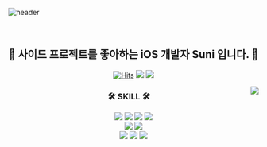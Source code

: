 ![header](https://capsule-render.vercel.app/api?type=venom&color=FFDD65&height=300&section=header&text=SUNI&fontSize=90)

<br>

<div align="center"> 
  
## 👋 사이드 프로젝트를 좋아하는 iOS 개발자 Suni 입니다. 👋
  
  [![Hits](https://hits.seeyoufarm.com/api/count/incr/badge.svg?url=https%3A%2F%2Fgithub.com%2FSuniDev&count_bg=%2379C83D&title_bg=%23555555&icon=&icon_color=%23E7E7E7&title=VISIT&edge_flat=false)](https://hits.seeyoufarm.com) <a href= "https://sunidev.tistory.com/"><img src="https://img.shields.io/badge/TechBlog-E74C3C?style=flat-square&logo=tistory&logoColor=white"/></a> <a href=""><img src="https://img.shields.io/badge/-Portfolio-000000?style=flat-square&logo=Notion&logoColor=white"/></a>


<img align="right" src="https://github-readme-stats.vercel.app/api?username=SuniDev&show_icons=true&theme=radical" />

</div>

<div align="center">
  
   ### 🛠 SKILL 🛠  
   
<img src="https://img.shields.io/badge/iOS-000000?style=flat-square&logo=apple&logoColor=white"/>
<img src="https://img.shields.io/badge/Swift-F05138?style=flat-square&logo=Swift&logoColor=white"/>
<img src="https://img.shields.io/badge/ObjectiveC-A8B9CC?style=flat-square&logo=c&logoColor=white"/>
<img src="https://img.shields.io/badge/Xcode-147EFB?style=flat-square&logo=Xcode&logoColor=white"/>
<br>
<img src="https://img.shields.io/badge/RxSwift-B7178C?style=flat-square&logo=reactivex&logoColor=white"/>
<img src="https://img.shields.io/badge/ReactorKit-2E236C?style=flat-square"/>
<br>
<img src="https://img.shields.io/badge/MVC-45474B?style=flat-square"/>
<img src="https://img.shields.io/badge/MVP-45474B?style=flat-square"/>
<img src="https://img.shields.io/badge/MVVM-45474B?style=flat-square"/>
 
</div>

<!--
**SuniDev/SuniDev** is a ✨ _special_ ✨ repository because its `README.md` (this file) appears on your GitHub profile.

Here are some ideas to get you started:

- 🔭 I’m currently working on ...
- 🌱 I’m currently learning ...
- 👯 I’m looking to collaborate on ...
- 🤔 I’m looking for help with ...
- 💬 Ask me about ...
- 📫 How to reach me: ...
- 😄 Pronouns: ...
- ⚡ Fun fact: ...
-->

